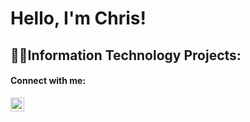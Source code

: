 <h1>Hello, I'm Chris!</h1>
<h2>👨‍💻Information Technology Projects:</h2>


<!---
- <b>Data Structures and Algorithms Practice (AlgoExpert)</b>
  - [Praciting DS & Algos in Python](https://github.com/joshmadakor1/Algorithms-Practice)
--->


<h4>Connect with me:</h4>

[<img align="left" alt="ChrisTioukalov | LinkedIn" width="22px" src="https://cdn.jsdelivr.net/npm/simple-icons@v3/icons/linkedin.svg" />][linkedin]

[linkedin]: https://www.linkedin.com/in/christopher-tioukalov-200095253/
